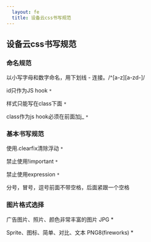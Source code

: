 ```yaml
---
  layout: fe
  title: 设备云css书写规范
---
```


## 设备云css书写规范

### 命名规范

以小写字母和数字命名，用下划线 - 连接。/^[a-z][a-zd-]/

id只作为JS hook `*`

样式只能写在class下面 `*`

class作为js hook必须在前面加j_ `*`

### 基本书写规范

使用.clearfix清除浮动  `*`

禁止使用!important `*`

禁止使用expression `*`

分号，冒号，逗号前面不带空格，后面紧跟一个空格

### 图片格式选择

广告图片、照片、颜色非常丰富的图片 JPG *

Sprite、图标、简单、对比、文本 PNG8(fireworks) *

